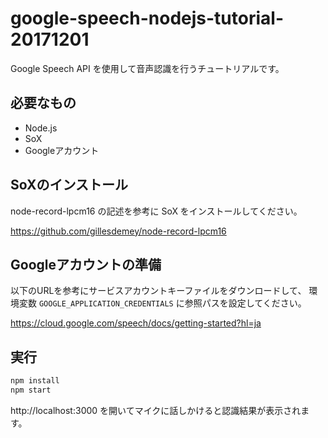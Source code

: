 # google-speech-nodejs-tutorial-20171201

Google Speech API を使用して音声認識を行うチュートリアルです。

## 必要なもの

* Node.js
* SoX
* Googleアカウント

## SoXのインストール

node-record-lpcm16 の記述を参考に SoX をインストールしてください。

https://github.com/gillesdemey/node-record-lpcm16

## Googleアカウントの準備

以下のURLを参考にサービスアカウントキーファイルをダウンロードして、
環境変数 `GOOGLE_APPLICATION_CREDENTIALS` に参照パスを設定してください。

https://cloud.google.com/speech/docs/getting-started?hl=ja

## 実行

```bash
npm install
npm start
```

http://localhost:3000 を開いてマイクに話しかけると認識結果が表示されます。
